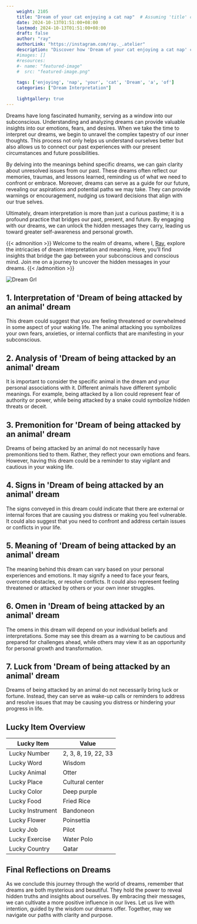 ```yaml
---
    weight: 2105
    title: "Dream of your cat enjoying a cat nap"  # Assuming 'title' column exists
    date: 2024-10-13T01:51:00+08:00
    lastmod: 2024-10-13T01:51:00+08:00
    draft: false
    author: "ray"
    authorLink: "https://instagram.com/ray._.atelier"
    description: "Discover how 'Dream of your cat enjoying a cat nap' can interpret your future and uncover its significant meanings in your life."
    #images: []
    #resources:
    #- name: "featured-image"
    #  src: "featured-image.png"
    
    tags: ['enjoying', 'nap', 'your', 'cat', 'Dream', 'a', 'of']
    categories: ["Dream Interpretation"]
    
    lightgallery: true
---
```

    
Dreams have long fascinated humanity, serving as a window into our subconscious. Understanding and analyzing dreams can provide valuable insights into our emotions, fears, and desires. When we take the time to interpret our dreams, we begin to unravel the complex tapestry of our inner thoughts. This process not only helps us understand ourselves better but also allows us to connect our past experiences with our present circumstances and future possibilities.

By delving into the meanings behind specific dreams, we can gain clarity about unresolved issues from our past. These dreams often reflect our memories, traumas, and lessons learned, reminding us of what we need to confront or embrace. Moreover, dreams can serve as a guide for our future, revealing our aspirations and potential paths we may take. They can provide warnings or encouragement, nudging us toward decisions that align with our true selves.

Ultimately, dream interpretation is more than just a curious pastime; it is a profound practice that bridges our past, present, and future. By engaging with our dreams, we can unlock the hidden messages they carry, leading us toward greater self-awareness and personal growth.

{{< admonition >}}
Welcome to the realm of dreams, where I, [Ray](https://instagram.com/ray._.atelier), explore the intricacies of dream interpretation and meaning. Here, you’ll find insights that bridge the gap between your subconscious and conscious mind. Join me on a journey to uncover the hidden messages in your dreams.
{{< /admonition >}}

![Dream Grl](https://cdn.pixabay.com/photo/2017/11/02/03/35/gothic-2910057_1280.jpg "Dream Grl")

## 1. Interpretation of 'Dream of being attacked by an animal' dream
 This dream could suggest that you are feeling threatened or overwhelmed in some aspect of your waking life. The animal attacking you symbolizes your own fears, anxieties, or internal conflicts that are manifesting in your subconscious.

## 2. Analysis of 'Dream of being attacked by an animal' dream
 It is important to consider the specific animal in the dream and your personal associations with it. Different animals have different symbolic meanings. For example, being attacked by a lion could represent fear of authority or power, while being attacked by a snake could symbolize hidden threats or deceit.

## 3. Premonition for 'Dream of being attacked by an animal' dream
 Dreams of being attacked by an animal do not necessarily have premonitions tied to them. Rather, they reflect your own emotions and fears. However, having this dream could be a reminder to stay vigilant and cautious in your waking life.

## 4. Signs in 'Dream of being attacked by an animal' dream
 The signs conveyed in this dream could indicate that there are external or internal forces that are causing you distress or making you feel vulnerable. It could also suggest that you need to confront and address certain issues or conflicts in your life.

## 5. Meaning of 'Dream of being attacked by an animal' dream
 The meaning behind this dream can vary based on your personal experiences and emotions. It may signify a need to face your fears, overcome obstacles, or resolve conflicts. It could also represent feeling threatened or attacked by others or your own inner struggles.

## 6. Omen in 'Dream of being attacked by an animal' dream
 The omens in this dream will depend on your individual beliefs and interpretations. Some may see this dream as a warning to be cautious and prepared for challenges ahead, while others may view it as an opportunity for personal growth and transformation.

## 7. Luck from 'Dream of being attacked by an animal' dream
 Dreams of being attacked by an animal do not necessarily bring luck or fortune. Instead, they can serve as wake-up calls or reminders to address and resolve issues that may be causing you distress or hindering your progress in life.

## Lucky Item Overview
| Lucky Item          | Value              |
|---------------|--------------------|
| Lucky Number        | 2, 3, 8, 19, 22, 33  |
| Lucky Word          | Wisdom |
| Lucky Animal        | Otter |
| Lucky Place         | Cultural center     |
| Lucky Color         | Deep purple     |
| Lucky Food          | Fried Rice      |
| Lucky Instrument    | Bandoneon |
| Lucky Flower        | Poinsettia    |
| Lucky Job           | Pilot       |
| Lucky Exercise      | Water Polo  |
| Lucky Country       | Qatar    |


##  Final Reflections on Dreams

As we conclude this journey through the world of dreams, remember that dreams are both mysterious and beautiful. They hold the power to reveal hidden truths and insights about ourselves. By embracing their messages, we can cultivate a more positive influence in our lives. Let us live with intention, guided by the wisdom our dreams offer. Together, may we navigate our paths with clarity and purpose.
